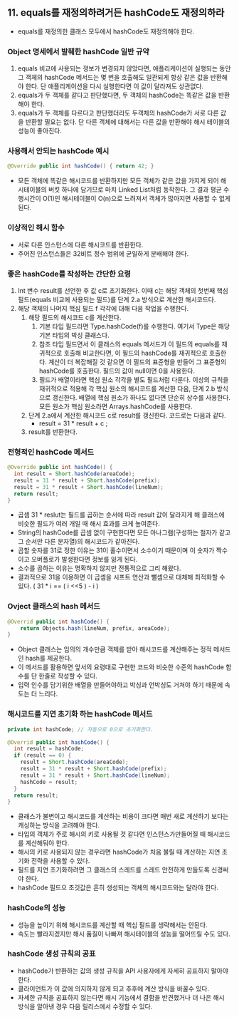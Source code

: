 ## 11. equals를 재정의하려거든 hashCode도 재정의하라

- equals를 재정의한 클래스 모두에서 hashCode도 재정의해야 한다.

### Object 명세에서 발췌한 hashCode 일반 규약

1. equals 비교에 사용되는 졍보가 변경되지 않았다면, 애플리케이션이 실행되는 동안 그 객체의 hashCode 메서드는 몇 번을 호출해도 일관되게 항상 같은 값을 반환해야 한다. 단 애플리케이션을 다시 실행한다면 이 값이 달라져도 상관없다.
2. equals가 두 객체를 같다고 판단했다면, 두 객체의 hashCode는 똑같은 값을 반환해야 한다.
3. equals가 두 객체를 다르다고 판단했더라도 두객체의 hashCode가 서로 다른 값을 반환할 필요는 없다. 단 다른 객체에 대해서는 다른 값을 반환해야 해시 테이블의 성능이 좋아진다.

### 사용해서 안되는 hashCode 예시

```java
@Override public int hashCode() { return 42; }
```

- 모든 객체에 똑같은 해시코드를 반환하지만 모든 객체가 같은 값을 가지게 되어 해시테이블의 버킷 하나에 담기므로 마치 Linked List처럼 동작한다. 그 결과 평균 수행시간이 O(1)인 해시테이블이 O(n)으로 느려져서 객체가 많아지면 사용할 수 없게 된다.

### 이상적인 해시 함수

- 서로 다른 인스턴스에 다른 해시코드를 반환한다.
- 주어진 인스턴스들은 32비트 정수 범위에 균일하게 분배해야 한다.

### 좋은 hashCode를 작성하는 간단한 요령

1. Int 변수 result를 선언한 후 값 c로 초기화한다. 이때 c는 해당 객체의 첫번째 핵심 필드(equals 비교에 사용되는 필드)를 단계 2.a 방식으로 계산한 해시코드다.
2. 해당 객체의 나머지 핵심 필드 f 각각에 대해 다음 작업을 수행한다.
   1. 해당 필드의 해시코드 c를 계산한다.
      1. 기본 타입 필드라면 Type.hashCode(f)를 수행한다. 여기서 Type은 해당 기본 타입의 박싱 클래스다.
      2. 참조 타입 필드면서 이 클래스의 equals 메서드가 이 필드의 equals를 재귀적으로 호출해 비교한다면, 이 필드의 hashCode를 재귀적으로 호출한다. 계산이 더 복잡해질 것 같으면 이 필드의 표준형을 만들어 그 표준형의 hashCode를 호출한다. 필드의 값이 null이면 0을 사용한다.
      3. 필드가 배열이라면 핵심 원소 각각을 별도 필드처럼 다룬다. 이상의 규칙을 재귀적으로 적용해 각 핵심 원소의 해시코드를 계산한 다음, 단계 2.b 방식으로 갱신한다. 배열에 핵심 원소가 하나도 없다면 단순히 상수를 사용한다. 모든 원소가 핵심 원소라면 Arrays.hashCode를 사용한다.
   2. 단계 2.a에서 계산한 해시코드 c로 result를 갱신한다. 코드로는 다음과 같다.
      - result = 31 * result + c ;
   3. result를 반환한다.

### 전형적인 hashCode 메서드

```java
@Override public int hashCode() {
  int result = Short.hashCode(areaCode);
  result = 31 * result + Short.hashCode(prefix);
  result = 31 * result + Short.hashCode(lineNum);
  return result;
}
```

- 곱셈 31 * reslut는 필드를 곱하는 순서에 따라 result 값이 달라지게 해 클래스에 비슷한 필드가 여러 개일 때 해시 효과를 크게 높여준다.
- String의 hashCode를 곱셈 없이 구현한다면 모든 아나그램(구성하는 철자가 같고 그 순서만 다른 문자열)의 해시코드가 같아진다.
- 곱할 숫자를 31로 정한 이유는 31이 홀수이면서 소수이기 때문이며 이 숫자가 짝수이고 오버플로가 발생한다면 정보를 잃게 된다.
- 소수를 곱하는 이유는 명확하지 않지만 전통적으로 그리 해왔다.
- 결과적으로 31을 이용하면 이 곱셈을 시프트 연산과 뺄셈으로 대체해 최적화할 수 있다. ( 31 * i == ( i <<5 ) - i )

### Ovject 클래스의 hash 메서드

```java
@Overrid public int hashCode() {
	return Objects.hash(lineNum, prefix, areaCode);
}
```

- Object 클래스는 임의의 개수만큼 객체를 받아 해시코드를 계산해주는 정적 메서드인 hash를 제공한다.
- 이 메서드를 활용하면 앞서의 요령대로 구현한 코드와 비슷한 수준의 hashCode 함수를 단 한줄로 작성할 수 있다.
- 입력 인수를 담기위한 배열을 만들어야하고 박싱과 언박싱도 거쳐야 하기 때문에 속도는 더 느리다.

### 해시코드를 지연 초기화 하는 hashCode 메서드

```java
private int hashCode; // 자동으로 0으로 초기화한다.

@Overrid public int hashCode() {
  int result = hashCode;
  if (result == 0) {
  	result = Short.hashCode(areaCode);
    result = 31 * result + Short.hashCode(prefix);
  	result = 31 * result + Short.hashCode(lineNum);
  	hashCode = result;
  }
  return result;
}
```

- 클래스가 불변이고 해시코드를 계산하는 비용이 크다면 매번 새로 계산하기 보다는 캐싱하는 방식을 고려해야 한다.
- 타입의 객체가 주로 해시의 키로 사용될 것 같다면 인스턴스가만들어질 때 해시코드를 계산해둬야 한다.
- 해시의 키로 사용되지 않는 경우라면 hashCode가 처음 불릴 때 계산하는 지연 초기화 전략을 사용할 수 있다.
- 필드를 지연 초기화하려면 그 클래스의 스레드를 스레드 안전하게 만들도록 신경써야 한다.
- hashCode 필드으 초깃값은 흔히 생성되는 객체의 해시코드와는 달라야 한다.

### hashCode의 성능

- 성능을 높이기 위해 해시코드를 계산할 때 핵심 필드를 생략해서는 안된다.
- 속도는 빨라지겠지만 해시 품질이 나빠져 해시테이블의 성능을 떨어뜨릴 수도 있다.

### hashCode 생성 규칙의 공표

- hashCode가 반환하는 값의 생성 규칙을 API 사용자에게 자세히 공표하지 말아야 한다.
- 클라이언트가 이 값에 의지하지 않게 되고 추후에 계산 방식을 바꿀수 있다.
- 자세한 규칙을 공표하지 않는다면 해시 기능에서 결함을 반견했거나 더 나은 해시 방식을 알아낸 경우 다음 릴리스에서 수정할 수 있다.